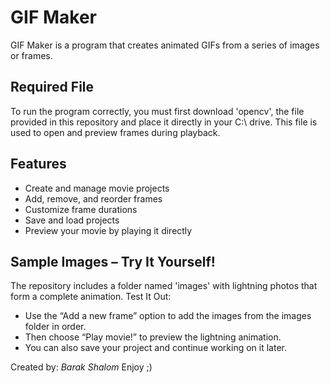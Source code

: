# GIF Maker
GIF Maker is a program that creates animated GIFs from a series of images or frames.

## Required File
To run the program correctly, you must first download 'opencv', 
the file provided in this repository and place it directly in your C:\ drive.
This file is used to open and preview frames during playback.

## Features
- Create and manage movie projects
- Add, remove, and reorder frames
- Customize frame durations
- Save and load projects
- Preview your movie by playing it directly

## Sample Images – Try It Yourself!
The repository includes a folder named 'images' with lightning photos that form a complete animation.
Test It Out:
- Use the “Add a new frame” option to add the images from the images folder in order.
- Then choose “Play movie!” to preview the lightning animation.
- You can also save your project and continue working on it later.

Created by: *Barak Shalom*
Enjoy ;)
